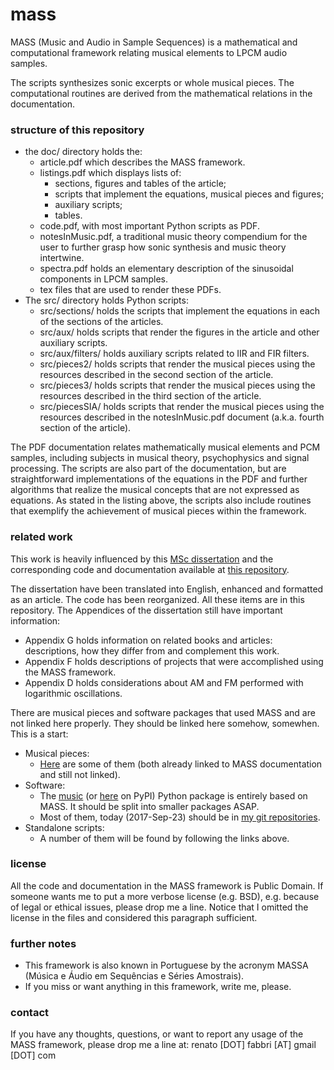 # mass
MASS (Music and Audio in Sample Sequences) is a mathematical and computational framework relating musical elements to LPCM audio samples.

The scripts synthesizes sonic excerpts or whole musical pieces.
The computational routines are derived from the mathematical relations in the documentation.

### structure of this repository

* the doc/ directory holds the:
  - article.pdf which describes the MASS framework.
  - listings.pdf which displays lists of:
    * sections, figures and tables of the article;
    * scripts that implement the equations, musical pieces and figures;
    * auxiliary scripts;
    * tables.
  - code.pdf, with most important Python scripts as PDF.
  - notesInMusic.pdf, a traditional music theory compendium for the user to further grasp how sonic synthesis and music theory intertwine.
  - spectra.pdf holds an elementary description of the sinusoidal components in LPCM samples.
  - tex files that are used to render these PDFs.
* The src/ directory holds Python scripts:
  - src/sections/ holds the scripts that implement the equations in each of the sections of the articles.
  - src/aux/ holds scripts that render the figures in the article and other auxiliary scripts.
  - src/aux/filters/ holds auxiliary scripts related to IIR and FIR filters.
  - src/pieces2/ holds scripts that render the musical pieces using the resources described in the second section of the article.
  - src/pieces3/ holds scripts that render the musical pieces using the resources described in the third section of the article.
  - src/piecesSIA/ holds scripts that render the musical pieces using the resources described in the notesInMusic.pdf document (a.k.a. fourth section of the article).

The PDF documentation relates mathematically musical elements and PCM samples,
including subjects in musical theory, psychophysics and signal processing.
The scripts are also part of the documentation, but are straightforward implementations of the equations in the PDF
and further algorithms that realize the musical concepts that are not expressed as equations.
As stated in the listing above, the scripts also include routines that exemplify the achievement of musical pieces within the framework.

### related work
This work is heavily influenced by this [MSc dissertation](http://www.teses.usp.br/teses/disponiveis/76/76132/tde-19042013-095445/publico/RenatoFabbri_ME_corrigida.pdf) and the corresponding code and documentation available at [this repository](https://github.com/ttm/dissertacao/).

The dissertation have been translated into English, enhanced
and formatted as an article.
The code has been reorganized.
All these items are in this repository.
The Appendices of the dissertation still have important information:
* Appendix G holds information on related books and articles: descriptions,
how they differ from and complement this work.
* Appendix F holds descriptions of projects that were accomplished using the MASS framework.
* Appendix D holds considerations about AM and FM performed with logarithmic oscillations.

There are musical pieces and software packages that used MASS
and are not linked here properly.
They should be linked here somehow, somewhen.
This is a start:
* Musical pieces:
  - [Here](https://soundcloud.com/le-poste-tche)
are some of them (both already linked to MASS documentation and still not linked).
* Software:
  - The [music](https://github.com/ttm/music) (or [here](https://pypi.org/project/music/) on PyPI) Python package is entirely based on MASS. It should be split into smaller packages ASAP.
  - Most of them, today (2017-Sep-23) should be in [my git repositories](https://github.com/ttm).
* Standalone scripts:
  - A number of them will be found by following the links above.

### license
All the code and documentation in the MASS framework is Public Domain.
If someone wants me to put a more verbose license (e.g. BSD),
e.g. because of legal or ethical issues,
please drop me a line.
Notice that I omitted the license in the files and considered this
paragraph sufficient.

### further notes
* This framework is also known in Portuguese by the acronym
MASSA (Música e Áudio em Sequências e Séries Amostrais).
* If you miss or want anything in this framework,
write me, please.

### contact
If you have any thoughts, questions, or want to report any usage of the MASS framework,
please drop me a line at: renato [DOT] fabbri [AT] gmail [DOT] com
